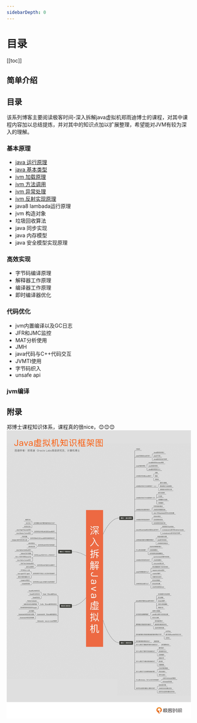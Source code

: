```yaml
---
sidebarDepth: 0
---
```


# 目录

[[toc]]

## 简单介绍

## 目录

   该系列博客主要阅读极客时间-深入拆解java虚拟机郑雨迪博士的课程，对其中课程内容加以总结提炼，并对其中的知识点加以扩展整理，希望能对JVM有较为深入的理解。

### 基本原理

- [java 运行原理](./java运行原理.html)
- [java 基本类型](./java基本类型.html)
- [jvm 加载原理](./jvm加载原理.html)
- [jvm 方法调用](./jvm方法调用原理.html)
- [jvm 异常处理](./jvm异常处理.html)
- [jvm 反射实现原理](./jvm反射原理.html)
- java8 lambada运行原理
- jvm 构造对象
- 垃圾回收算法
- java 同步实现
- java 内存模型
- java 安全模型实现原理

### 高效实现

- 字节码编译原理
- 解释器工作原理
- 编译器工作原理
- 即时编译器优化

### 代码优化

- jvm内置编译以及GC日志
- JFR和JMC监控
- MAT分析使用
- JMH
- java代码与C++代码交互
- JVMTI使用
- 字节码织入
- unsafe api

### jvm编译

## 附录
郑博士课程知识体系，课程真的很nice，:blush::blush::blush:
![An image](./jvm.jpg)
